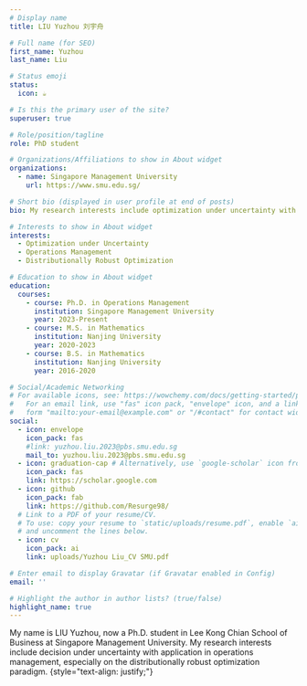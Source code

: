 ```yaml
---
# Display name
title: LIU Yuzhou 刘宇舟

# Full name (for SEO)
first_name: Yuzhou
last_name: Liu

# Status emoji
status:
  icon: ☕️

# Is this the primary user of the site?
superuser: true

# Role/position/tagline
role: PhD student

# Organizations/Affiliations to show in About widget
organizations:
  - name: Singapore Management University
    url: https://www.smu.edu.sg/

# Short bio (displayed in user profile at end of posts)
bio: My research interests include optimization under uncertainty with application in operations management.

# Interests to show in About widget
interests:
  - Optimization under Uncertainty
  - Operations Management
  - Distributionally Robust Optimization

# Education to show in About widget
education:
  courses:
    - course: Ph.D. in Operations Management
      institution: Singapore Management University
      year: 2023-Present
    - course: M.S. in Mathematics
      institution: Nanjing University
      year: 2020-2023
    - course: B.S. in Mathematics
      institution: Nanjing University
      year: 2016-2020

# Social/Academic Networking
# For available icons, see: https://wowchemy.com/docs/getting-started/page-builder/#icons
#   For an email link, use "fas" icon pack, "envelope" icon, and a link in the
#   form "mailto:your-email@example.com" or "/#contact" for contact widget.
social:
  - icon: envelope
    icon_pack: fas
    #link: yuzhou.liu.2023@pbs.smu.edu.sg
    mail_to: yuzhou.liu.2023@pbs.smu.edu.sg
  - icon: graduation-cap # Alternatively, use `google-scholar` icon from `ai` icon pack
    icon_pack: fas
    link: https://scholar.google.com
  - icon: github
    icon_pack: fab
    link: https://github.com/Resurge98/
  # Link to a PDF of your resume/CV.
  # To use: copy your resume to `static/uploads/resume.pdf`, enable `ai` icons in `params.yaml`,
  # and uncomment the lines below.
  - icon: cv
    icon_pack: ai
    link: uploads/Yuzhou Liu_CV SMU.pdf

# Enter email to display Gravatar (if Gravatar enabled in Config)
email: ''

# Highlight the author in author lists? (true/false)
highlight_name: true
---
```


My name is LIU Yuzhou, now a Ph.D. student in Lee Kong Chian School of Business at Singapore Management University. My research interests include decision under uncertainty with application in operations management, especially on the distributionally robust optimization paradigm. 
{style="text-align: justify;"}
